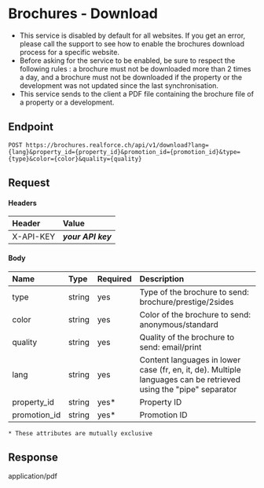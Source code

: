# Brochures - Download
- This service is disabled by default for all websites. If you get an error, please call the support to see how to enable the brochures download process for a specific website.
- Before asking for the service to be enabled, be sure to respect the following rules : a brochure must not be downloaded more than 2 times a day, and a brochure must not be downloaded if the property or the development was not updated since the last synchronisation.
- This service sends to the client a PDF file containing the brochure file of a property or a development.


## Endpoint
```
POST https://brochures.realforce.ch/api/v1/download?lang={lang}&property_id={property_id}&promotion_id={promotion_id}&type={type}&color={color}&quality={quality}
```

## Request

#### Headers

| Header | Value        |
| :--- |:-------------|
| X-API-KEY | **_your API key_** |

#### Body

| Name         | Type   | Required | Description                                                                                                      |
|:-------------|:-------|:---------|:-----------------------------------------------------------------------------------------------------------------|
| type         | string | yes      | Type of the brochure to send: brochure/prestige/2sides                                                           |
| color        | string | yes      | Color of the brochure to send: anonymous/standard                                                                |
| quality      | string | yes      | Quality of the brochure to send: email/print                                                                     |
| lang         | string | yes | Content languages in lower case (fr, en, it, de). Multiple languages can be retrieved using the "pipe" separator |
| property_id  | string    | yes*     | Property ID                                                                                                      |
| promotion_id | string    | yes*     | Promotion ID                                                                                                     |
`* These attributes are mutually exclusive`


## Response
application/pdf
